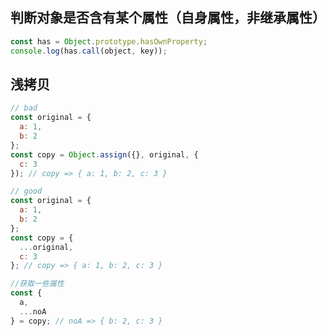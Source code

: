 ## 判断对象是否含有某个属性（自身属性，非继承属性）

``` javascript
const has = Object.prototype.hasOwnProperty;
console.log(has.call(object, key));
```

## 浅拷贝

``` javascript
// bad
const original = {
  a: 1,
  b: 2
};
const copy = Object.assign({}, original, {
  c: 3
}); // copy => { a: 1, b: 2, c: 3 }

// good
const original = {
  a: 1,
  b: 2
};
const copy = {
  ...original,
  c: 3
}; // copy => { a: 1, b: 2, c: 3 }

//获取一些属性
const {
  a,
  ...noA
} = copy; // noA => { b: 2, c: 3 }
```

